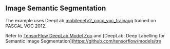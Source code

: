## Image Semantic Segmentation

The example uses DeepLab [mobilenetv2_coco_voc_trainaug](http://download.tensorflow.org/models/deeplabv3_mnv2_pascal_train_aug_2018_01_29.tar.gz) trained on PASCAL VOC 2012.

Refer to [TensorFlow DeepLab Model Zoo](https://github.com/tensorflow/models/blob/master/research/deeplab/g3doc/model_zoo.md) and [DeepLab: Deep Labelling for Semantic Image Segmentation](https://github.com/tensorflow/models/tre